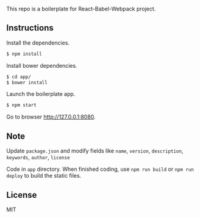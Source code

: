 This repo is a boilerplate for React-Babel-Webpack project.

## Instructions

Install the dependencies.

```bash
$ npm install
```

Install bower dependencies.

```bash
$ cd app/
$ bower install
```

Launch the boilerplate app.

```bash
$ npm start
```

Go to browser http://127.0.0.1:8080.

## Note

Update `package.json` and modify fields like `name`, `version`, `description`, `keywords`, `author`, `license`

Code in `app` directory. When finished coding, use `npm run build` or `npm run deploy` to build the static files.


## License

MIT
